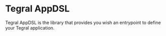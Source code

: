 # Tegral AppDSL

Tegral AppDSL is the library that provides you wish an entrypoint to define your Tegral application.
